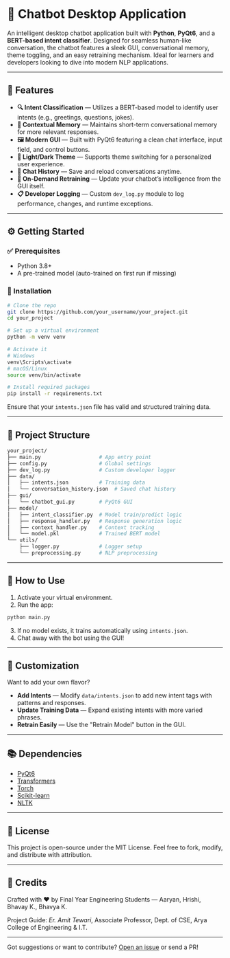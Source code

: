 # 🤖 Chatbot Desktop Application

An intelligent desktop chatbot application built with **Python**, **PyQt6**, and a **BERT-based intent classifier**. Designed for seamless human-like conversation, the chatbot features a sleek GUI, conversational memory, theme toggling, and an easy retraining mechanism. Ideal for learners and developers looking to dive into modern NLP applications.

---

## 🚀 Features

* **🔍 Intent Classification** — Utilizes a BERT-based model to identify user intents (e.g., greetings, questions, jokes).
* **🧠 Contextual Memory** — Maintains short-term conversational memory for more relevant responses.
* **🖼️ Modern GUI** — Built with PyQt6 featuring a clean chat interface, input field, and control buttons.
* **🎨 Light/Dark Theme** — Supports theme switching for a personalized user experience.
* **💾 Chat History** — Save and reload conversations anytime.
* **🧪 On-Demand Retraining** — Update your chatbot’s intelligence from the GUI itself.
* **📋 Developer Logging** — Custom `dev_log.py` module to log performance, changes, and runtime exceptions.

---

## ⚙️ Getting Started

### ✅ Prerequisites

* Python 3.8+
* A pre-trained model (auto-trained on first run if missing)

### 🔧 Installation

```bash
# Clone the repo
git clone https://github.com/your_username/your_project.git
cd your_project

# Set up a virtual environment
python -m venv venv

# Activate it
# Windows
venv\Scripts\activate
# macOS/Linux
source venv/bin/activate

# Install required packages
pip install -r requirements.txt
```

Ensure that your `intents.json` file has valid and structured training data.

---

## 🧱 Project Structure

```bash
your_project/
├── main.py                   # App entry point
├── config.py                 # Global settings
├── dev_log.py                # Custom developer logger
├── data/
│   ├── intents.json          # Training data
│   └── conversation_history.json  # Saved chat history
├── gui/
│   └── chatbot_gui.py        # PyQt6 GUI
├── model/
│   ├── intent_classifier.py  # Model train/predict logic
│   ├── response_handler.py   # Response generation logic
│   ├── context_handler.py    # Context tracking
│   └── model.pkl             # Trained BERT model
└── utils/
    ├── logger.py             # Logger setup
    └── preprocessing.py      # NLP preprocessing
```

---

## 🧪 How to Use

1. Activate your virtual environment.
2. Run the app:

```bash
python main.py
```

3. If no model exists, it trains automatically using `intents.json`.
4. Chat away with the bot using the GUI!

---

## 🔧 Customization

Want to add your own flavor?

* **Add Intents** — Modify `data/intents.json` to add new intent tags with patterns and responses.
* **Update Training Data** — Expand existing intents with more varied phrases.
* **Retrain Easily** — Use the "Retrain Model" button in the GUI.

---

## 📚 Dependencies

* [PyQt6](https://pypi.org/project/PyQt6/)
* [Transformers](https://huggingface.co/transformers/)
* [Torch](https://pytorch.org/)
* [Scikit-learn](https://scikit-learn.org/)
* [NLTK](https://www.nltk.org/)

---

## 🪪 License

This project is open-source under the MIT License. Feel free to fork, modify, and distribute with attribution.

---

## 🙌 Credits

Crafted with ❤️ by Final Year Engineering Students — Aaryan, Hrishi, Bhavay K., Bhavya K.

Project Guide: *Er. Amit Tewari*, Associate Professor, Dept. of CSE, Arya College of Engineering & I.T.

---

Got suggestions or want to contribute? [Open an issue](https://github.com/your_username/your_project/issues) or send a PR!
